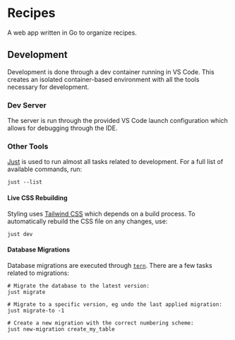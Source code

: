 # Recipes

A web app written in Go to organize recipes.

## Development

Development is done through a dev container running in VS Code. This creates an
isolated container-based environment with all the tools necessary for
development.

### Dev Server

The server is run through the provided VS Code launch configuration which allows
for debugging through the IDE.

### Other Tools

[Just][just] is used to run almost all tasks related to development. For a full
list of available commands, run:
```shell
just --list
```

#### Live CSS Rebuilding

Styling uses [Tailwind CSS][tailwind-css] which depends on a build process. To
automatically rebuild the CSS file on any changes, use:
```shell
just dev
```

#### Database Migrations

Database migrations are executed through [`tern`][tern]. There are a few tasks
related to migrations:
```shell
# Migrate the database to the latest version:
just migrate

# Migrate to a specific version, eg undo the last applied migration:
just migrate-to -1

# Create a new migration with the correct numbering scheme:
just new-migration create_my_table
```

[just]: https://github.com/casey/just
[tailwind-css]: https://tailwindcss.com/
[tern]: https://github.com/jackc/tern/
